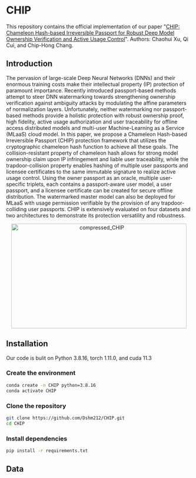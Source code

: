 # CHIP
This repository contains the official implementation of our paper "[CHIP: Chameleon Hash-based Irreversible Passport for Robust Deep Model Ownership Verification and Active Usage Control](https://arxiv.org/abs/2505.24536)". Authors: Chaohui Xu, Qi Cui, and Chip-Hong Chang.

## Introduction
The pervasion of large-scale Deep Neural Networks (DNNs) and their enormous training costs make their intellectual property (IP) protection of paramount importance. Recently introduced passport-based methods attempt to steer DNN watermarking towards strengthening ownership verification against ambiguity attacks by modulating the affine parameters of normalization layers. Unfortunately, neither watermarking nor passport-based methods provide a holistic protection with robust ownership proof, high fidelity, active usage authorization and user traceability for offline access distributed models and multi-user Machine-Learning as a Service (MLaaS) cloud model. In this paper, we propose a Chameleon Hash-based Irreversible Passport (CHIP) protection framework that utilizes the cryptographic chameleon hash function to achieve all these goals. The collision-resistant property of chameleon hash allows for strong model ownership claim upon IP infringement and liable user traceability, while the trapdoor-collision property enables hashing of multiple user passports and licensee certificates to the same immutable signature to realize active usage control. Using the owner passport as an oracle, multiple user-specific triplets, each contains a passport-aware user model, a user passport, and a licensee certificate can be created for secure offline distribution. The watermarked master model can also be deployed for MLaaS with usage permission verifiable by the provision of any trapdoor-colliding user passports. CHIP is extensively evaluated on four datasets and two architectures to demonstrate its protection versatility and robustness.
<div align="center">
  <img width="476" height="285" alt="compressed_CHIP" src="https://github.com/user-attachments/assets/6ca830d6-b1f2-47d9-8d6f-12ef6b3ee03b" />
</div>

## Installation
Our code is bulit on Python 3.8.16, torch 1.11.0, and cuda 11.3
### Create the environment
```bash
conda create -n CHIP python=3.8.16
conda activate CHIP
```
### Clone the repository
```bash
git clone https://github.com/Dshm212/CHIP.git
cd CHIP
```
### Install dependencies
```bash
pip install -r requirements.txt
```

## Data
